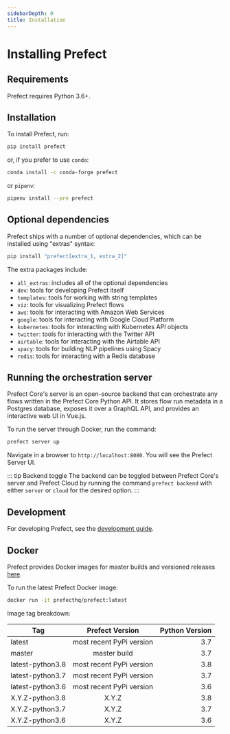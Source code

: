 ```yaml
---
sidebarDepth: 0
title: Installation
---
```


# Installing Prefect

## Requirements

Prefect requires Python 3.6+.

## Installation

To install Prefect, run:

```bash
pip install prefect
```

or, if you prefer to use `conda`:

```bash
conda install -c conda-forge prefect
```

or `pipenv`:

```bash
pipenv install --pre prefect
```

## Optional dependencies

Prefect ships with a number of optional dependencies, which can be installed using "extras" syntax:

```bash
pip install "prefect[extra_1, extra_2]"
```

The extra packages include:

- `all_extras`: includes all of the optional dependencies
- `dev`: tools for developing Prefect itself
- `templates`: tools for working with string templates
- `viz`: tools for visualizing Prefect flows
- `aws`: tools for interacting with Amazon Web Services
- `google`: tools for interacting with Google Cloud Platform
- `kubernetes`: tools for interacting with Kubernetes API objects
- `twitter`: tools for interacting with the Twitter API
- `airtable`: tools for interacting with the Airtable API
- `spacy`: tools for building NLP pipelines using Spacy
- `redis`: tools for interacting with a Redis database

## Running the orchestration server

Prefect Core's server is an open-source backend that can orchestrate any flows written in the Prefect Core Python API. It stores flow run metadata in a Postgres database, exposes it over a GraphQL API, and provides an interactive web UI in Vue.js.

To run the server through Docker, run the command:

```bash
prefect server up
```

Navigate in a browser to `http://localhost:8080`. You will see the Prefect Server UI.

::: tip Backend toggle
The backend can be toggled between Prefect Core's server and Prefect Cloud by running the command `prefect backend` with either `server` or `cloud` for the desired option.
:::

## Development

For developing Prefect, see the [development guide](../development/overview.md).

## Docker

Prefect provides Docker images for master builds and versioned releases [here](https://hub.docker.com/r/prefecthq/prefect).

To run the latest Prefect Docker image:

```bash
docker run -it prefecthq/prefect:latest
```

Image tag breakdown:

| Tag              | Prefect Version          | Python Version |
|------------------|:------------------------:|---------------:|
| latest           | most recent PyPi version |            3.7 |
| master           | master build             |            3.7 |
| latest-python3.8 | most recent PyPi version |            3.8 |
| latest-python3.7 | most recent PyPi version |            3.7 |
| latest-python3.6 | most recent PyPi version |            3.6 |
| X.Y.Z-python3.8  | X.Y.Z                    |            3.8 |
| X.Y.Z-python3.7  | X.Y.Z                    |            3.7 |
| X.Y.Z-python3.6  | X.Y.Z                    |            3.6 |
